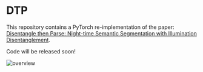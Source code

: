 # DTP
This repository contains a PyTorch re-implementation of the paper: [Disentangle then Parse: Night-time Semantic Segmentation with Illumination Disentanglement](https://arxiv.org/abs/).

Code will be released soon!

![overview](https://github.com/w1oves/DTP/assets/54713447/d9725a14-7495-4740-ac0c-ed5597d45d20)
